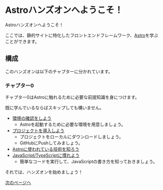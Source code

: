 # Astroハンズオンへようこそ！

Astroハンズオンへようこそ！

ここでは、静的サイトに特化したフロントエンドフレームワーク、[Astro](https://astro.build)を学ぶことができます。

## 構成

このハンズオンは以下のチャプターに分かれています。

### チャプター0

チャプター0はAstroに触れるために必要な前提知識を身につけます。

既に学んでいるならばスキップしても構いません。

- [環境の確認をしよう](/docs/ch0/1_env.md)
  - Astroを起動するために必要な環境を用意しましょう。
- [プロジェクトを導入しよう](/docs/ch0/2_clone_and_push.md)
  - プロジェクトをローカルにダウンロードしましょう。
  - GitHubにPushしてみましょう。
- [Astroに使われている技術を知ろう](/docs/ch0/3_astro_tech.md)
- [JavaScript/TypeScriptに慣れよう](/docs/ch0/4_javascript.md)
  - 簡単なコードを実行して、JavaScriptの書き方を知っておきましょう。

それでは、ハンズオンを始めましょう！

[次のページへ](/docs/ch0/1_env.md)